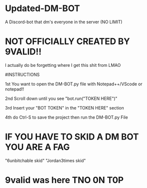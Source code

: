 # Updated-DM-BOT
 A Discord-bot that dm's everyone in the server (NO LIMIT)
 
# NOT OFFICIALLY CREATED BY 9VALID!!
  I actually do be forgetting where I get this shit from LMAO 
  
 #INSTRUCTIONS
 
 1st You want to open the DM-BOT.py file with Notepad++/VScode or notepad!!
 
 2nd Scroll down until you see "bot.run("TOKEN HERE")"

 3rd Insert your "BOT TOKEN" in the "TOKEN HERE" section

 4th do Ctrl-S to save the project then run the DM-BOT.py File 

# IF YOU HAVE TO SKID A DM BOT YOU ARE A FAG
 "6unbitchable skid"
 "Jordan3times skid"
 
# 9valid was here TNO 0N T0P
